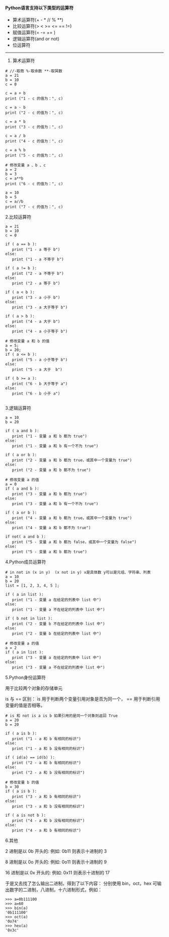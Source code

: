 #### Python语言支持以下类型的运算符

-   算术运算符(+ - * // % **)
-   比较运算符(> < >= <= == !=)
-   赋值运算符(= -= += )
-   逻辑运算符(and or not)
-   位运算符


---

1. 算术运算符

```
# //-取商 %-取余数 **-取冥数
a = 21
b = 10
c = 0
 
c = a + b
print ("1 - c 的值为：", c)
 
c = a - b
print ("2 - c 的值为：", c)
 
c = a * b
print ("3 - c 的值为：", c)
 
c = a / b
print ("4 - c 的值为：", c)
 
c = a % b
print ("5 - c 的值为：", c)
 
# 修改变量 a 、b 、c
a = 2
b = 3
c = a**b 
print ("6 - c 的值为：", c)
 
a = 10
b = 5
c = a//b 
print ("7 - c 的值为：", c)

```

2.比较运算符


```
a = 21
b = 10
c = 0
 
if ( a == b ):
   print ("1 - a 等于 b")
else:
   print ("1 - a 不等于 b")
 
if ( a != b ):
   print ("2 - a 不等于 b")
else:
   print ("2 - a 等于 b")
 
if ( a < b ):
   print ("3 - a 小于 b")
else:
   print ("3 - a 大于等于 b")
 
if ( a > b ):
   print ("4 - a 大于 b")
else:
   print ("4 - a 小于等于 b")
 
# 修改变量 a 和 b 的值
a = 5;
b = 20;
if ( a <= b ):
   print ("5 - a 小于等于 b")
else:
   print ("5 - a 大于  b")
 
if ( b >= a ):
   print ("6 - b 大于等于 a")
else:
   print ("6 - b 小于 a")


```

3.逻辑运算符


```
a = 10
b = 20
 
if ( a and b ):
   print ("1 - 变量 a 和 b 都为 true")
else:
   print ("1 - 变量 a 和 b 有一个不为 true")
 
if ( a or b ):
   print ("2 - 变量 a 和 b 都为 true，或其中一个变量为 true")
else:
   print ("2 - 变量 a 和 b 都不为 true")
 
# 修改变量 a 的值
a = 0
if ( a and b ):
   print ("3 - 变量 a 和 b 都为 true")
else:
   print ("3 - 变量 a 和 b 有一个不为 true")
 
if ( a or b ):
   print ("4 - 变量 a 和 b 都为 true，或其中一个变量为 true")
else:
   print ("4 - 变量 a 和 b 都不为 true")
 
if not( a and b ):
   print ("5 - 变量 a 和 b 都为 false，或其中一个变量为 false")
else:
   print ("5 - 变量 a 和 b 都为 true")
```

4.Python成员运算符


```
# in not in (x in y)  (x not in y) x是具体数 y可以是元组、字符串、列表
a = 10
b = 20
list = [1, 2, 3, 4, 5 ];
 
if ( a in list ):
   print ("1 - 变量 a 在给定的列表中 list 中")
else:
   print ("1 - 变量 a 不在给定的列表中 list 中")
 
if ( b not in list ):
   print ("2 - 变量 b 不在给定的列表中 list 中")
else:
   print ("2 - 变量 b 在给定的列表中 list 中")
 
# 修改变量 a 的值
a = 2
if ( a in list ):
   print ("3 - 变量 a 在给定的列表中 list 中")
else:
   print ("3 - 变量 a 不在给定的列表中 list 中")
```

5.Python身份运算符

用于比较两个对象的存储单元

is 与 == 区别：
is 用于判断两个变量引用对象是否为同一个， == 用于判断引用变量的值是否相等。
```
# is 和 not is a is b 如果引用的是同一个对象则返回 True
a = 20
b = 20
 
if ( a is b ):
   print ("1 - a 和 b 有相同的标识")
else:
   print ("1 - a 和 b 没有相同的标识")
 
if ( id(a) == id(b) ):
   print ("2 - a 和 b 有相同的标识")
else:
   print ("2 - a 和 b 没有相同的标识")
 
# 修改变量 b 的值
b = 30
if ( a is b ):
   print ("3 - a 和 b 有相同的标识")
else:
   print ("3 - a 和 b 没有相同的标识")
 
if ( a is not b ):
   print ("4 - a 和 b 没有相同的标识")
else:
   print ("4 - a 和 b 有相同的标识")
```


6.其他

2 进制是以 0b 开头的: 例如: 0b11 则表示十进制的 3

8 进制是以 0o 开头的: 例如: 0o11 则表示十进制的 9

16 进制是以 0x 开头的: 例如: 0x11 则表示十进制的 17

于是又去找了怎么输出二进制，得到了以下内容：
分别使用 bin，oct，hex 可输出数字的二进制，八进制，十六进制形式，例如：

```
>>> a=0b111100
>>> a=60
>>> bin(a)
'0b111100'
>>> oct(a)
'0o74'
>>> hex(a)
'0x3c'

```




















